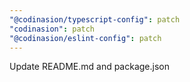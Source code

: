 ```yaml
---
"@codinasion/typescript-config": patch
"codinasion": patch
"@codinasion/eslint-config": patch
---
```


Update README.md and package.json
